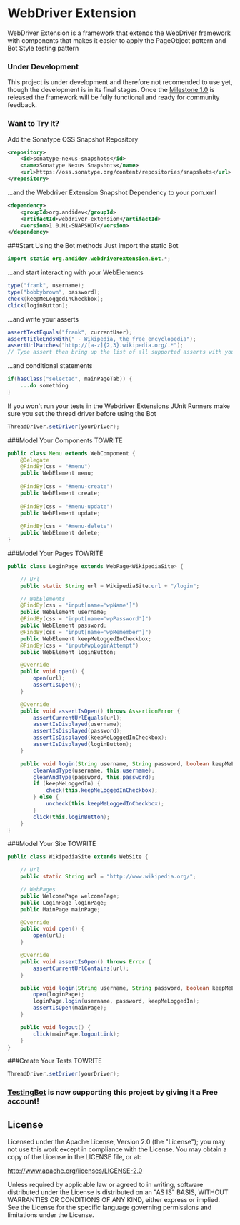WebDriver Extension
===================

WebDriver Extension is a framework that extends the WebDriver framework with components that makes it easier to apply the PageObject pattern and Bot Style testing pattern

### Under Development
This project is under development and therefore not recomended to use yet, though the development is in its final stages. Once the [Milestone 1.0](https://github.com/andidev/webdriver-extension/issues?milestone=1&page=1&sort=created&state=open) is released the framework will be fully functional and ready for community feedback.

### Want to Try It?
Add the Sonatype OSS Snapshot Repository
```xml
<repository>
    <id>sonatype-nexus-snapshots</id>
    <name>Sonatype Nexus Snapshots</name>
    <url>https://oss.sonatype.org/content/repositories/snapshots</url>
</repository>
```
...and the Webdriver Extension Snapshot Dependency to your pom.xml
```xml
<dependency>
    <groupId>org.andidev</groupId>
    <artifactId>webdriver-extension</artifactId>
    <version>1.0.M1-SNAPSHOT</version>
</dependency>
```
###Start Using the Bot methods
Just import the static Bot
```java
import static org.andidev.webdriverextension.Bot.*;
```
...and start interacting with your WebElements
```java
type("frank", username);
type("bobbybrown", password);
check(keepMeLoggedInCheckbox);
click(loginButton);
```
...and write your asserts
```java
assertTextEquals("frank", currentUser);
assertTitleEndsWith(" - Wikipedia, the free encyclopedia");
assertUrlMatches("http://[a-z]{2,3}.wikipedia.org/.*");
// Type assert then bring up the list of all supported asserts with your IDE's autocompletion
```
...and conditional statements
```java
if(hasClass("selected", mainPageTab)) {
    ...do something
}
```
If you won't run your tests in the Webdriver Extensions JUnit Runners make sure you set the thread driver before using the Bot
```java
ThreadDriver.setDriver(yourDriver);
```

###Model Your Components
TOWRITE
```java
public class Menu extends WebComponent {
    @Delegate
    @FindBy(css = "#menu")
    public WebElement menu;
    
    @FindBy(css = "#menu-create")
    public WebElement create;
    
    @FindBy(css = "#menu-update")
    public WebElement update;
    
    @FindBy(css = "#menu-delete")
    public WebElement delete;
}
```

###Model Your Pages
TOWRITE
```java
public class LoginPage extends WebPage<WikipediaSite> {

    // Url
    public static String url = WikipediaSite.url + "/login";

    // WebElements
    @FindBy(css = "input[name='wpName']")
    public WebElement username;
    @FindBy(css = "input[name='wpPassword']")
    public WebElement password;
    @FindBy(css = "input[name='wpRemember']")
    public WebElement keepMeLoggedInCheckbox;    
    @FindBy(css = "input#wpLoginAttempt")
    public WebElement loginButton;

    @Override
    public void open() {
        open(url);
        assertIsOpen();
    }

    @Override
    public void assertIsOpen() throws AssertionError {
        assertCurrentUrlEquals(url);
        assertIsDisplayed(username);
        assertIsDisplayed(password);
        assertIsDisplayed(keepMeLoggedInCheckbox);
        assertIsDisplayed(loginButton);
    }

    public void login(String username, String password, boolean keepMeLoggedIn) {
        clearAndType(username, this.username);
        clearAndType(password, this.password);
        if (keepMeLoggedIn) {
            check(this.keepMeLoggedInCheckbox);
        } else {
            uncheck(this.keepMeLoggedInCheckbox);
        }
        click(this.loginButton);
    }
}
```

###Model Your Site
TOWRITE
```java
public class WikipediaSite extends WebSite {

    // Url
    public static String url = "http://www.wikipedia.org/";

    // WebPages
    public WelcomePage welcomePage;
    public LoginPage loginPage;
    public MainPage mainPage;

    @Override
    public void open() {
        open(url);
    }

    @Override
    public void assertIsOpen() throws Error {
        assertCurrentUrlContains(url);
    }

    public void login(String username, String password, boolean keepMeLoggedIn) {
        open(loginPage);
        loginPage.login(username, password, keepMeLoggedIn);
        assertIsOpen(mainPage);
    }

    public void logout() {
        click(mainPage.logoutLink);
    }
}
```

###Create Your Tests
TOWRITE
```java
ThreadDriver.setDriver(yourDriver);
```

### <a href="http://testingbot.com" target="_blank">TestingBot</a> is now supporting this project by giving it a Free account!


## License

Licensed under the Apache License, Version 2.0 (the "License");
you may not use this work except in compliance with the License.
You may obtain a copy of the License in the LICENSE file, or at:

   http://www.apache.org/licenses/LICENSE-2.0

Unless required by applicable law or agreed to in writing, software
distributed under the License is distributed on an "AS IS" BASIS,
WITHOUT WARRANTIES OR CONDITIONS OF ANY KIND, either express or implied.
See the License for the specific language governing permissions and
limitations under the License.
